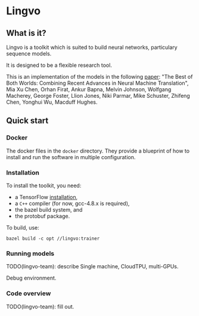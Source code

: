 # Lingvo

## What is it?

Lingvo is a toolkit which is suited to build neural networks, particulary
sequence models.

It is designed to be a flexible research tool.

This is an implementation of the models in the following
[paper](https://arxiv.org/abs/1804.09849):
"The Best of Both Worlds: Combining Recent Advances in Neural Machine
Translation", Mia Xu Chen, Orhan Firat, Ankur Bapna, Melvin Johnson,
Wolfgang Macherey, George Foster, Llion Jones, Niki Parmar, Mike Schuster,
Zhifeng Chen, Yonghui Wu, Macduff Hughes.

## Quick start

### Docker
The docker files in the `docker` directory. They provide a blueprint of how
to install and run the software in multiple configuration.

### Installation

To install the toolkit, you need:
* a TensorFlow [installation](https://www.tensorflow.org/install/),
* a `C++` compiler (for now, gcc-4.8.x is required),
* the bazel build system, and
* the protobuf package.

To build, use:

```shell
bazel build -c opt //lingvo:trainer
```

### Running models

TODO(lingvo-team): describe Single machine, CloudTPU, multi-GPUs.

Debug environment.

### Code overview

TODO(lingvo-team): fill out.
